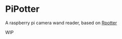 # PiPotter

A raspberry pi camera wand reader, based on [Rpotter](https://github.com/sean-obrien/rpotter/blob/master/rpotter.py)

WIP